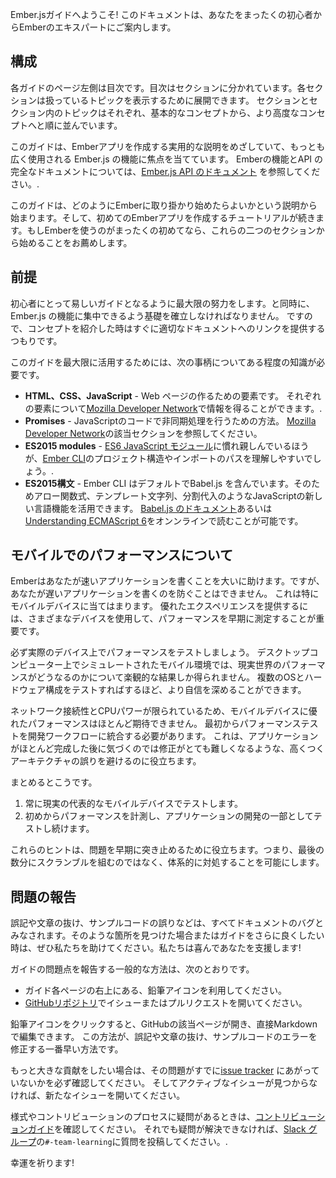 Ember.jsガイドへようこそ! このドキュメントは、あなたをまったくの初心者からEmberのエキスパートにご案内します。

## 構成

各ガイドのページ左側は目次です。目次はセクションに分かれています。各セクションは扱っているトピックを表示するために展開できます。 セクションとセクション内のトピックはそれぞれ、基本的なコンセプトから、より高度なコンセプトへと順に並んでいます。

このガイドは、Emberアプリを作成する実用的な説明をめざしていて、もっとも広く使用される Ember.js の機能に焦点を当てています。 Emberの機能とAPI の完全なドキュメントについては、[Ember.js API のドキュメント](http://emberjs.com/api/) を参照してください。.

このガイドは、どのようにEmberに取り掛かり始めたらよいかという説明から始まります。そして、初めてのEmberアプリを作成するチュートリアルが続きます。もしEmberを使うのがまったくの初めてなら、これらの二つのセクションから始めることをお薦めします。

## 前提

初心者にとって易しいガイドとなるように最大限の努力をします。と同時に、Ember.js の機能に集中できるよう基礎を確立しなければなりません。 ですので、コンセプトを紹介した時はすぐに適切なドキュメントへのリンクを提供するつもりです。

このガイドを最大限に活用するためには、次の事柄についてある程度の知識が必要です。

* **HTML、CSS、JavaScript** - Web ページの作るための要素です。 それぞれの要素について[Mozilla Developer Network](https://developer.mozilla.org/en-US/docs/Web)で情報を得ることができます。.
* **Promises** - JavaScriptのコードで非同期処理を行うための方法。 [Mozilla Developer Network](https://developer.mozilla.org/en-US/docs/Web/JavaScript/Reference/Global_Objects/Promise)の該当セクションを参照してください。
* **ES2015 modules** - [ES6 JavaScript モジュール](http://jsmodules.io/)に慣れ親しんでいるほうが、[Ember CLI](https://ember-cli.com/)のプロジェクト構造やインポートのパスを理解しやすいでしょう。.
* **ES2015構文** - Ember CLI はデフォルトでBabel.js を含んでいます。そのためアロー関数式、テンプレート文字列、分割代入のようなJavaScriptの新しい言語機能を活用できます。 [Babel.js のドキュメント](https://babeljs.io/docs/learn-es2015/)あるいは[Understanding ECMAScript 6](https://leanpub.com/understandinges6/read)をオンンラインで読むことが可能です。

## モバイルでのパフォーマンスについて

Emberはあなたが速いアプリケーションを書くことを大いに助けます。ですが、あなたが遅いアプリケーションを書くのを防ぐことはできません。 これは特にモバイルデバイスに当てはまります。 優れたエクスペリエンスを提供するには、さまざまなデバイスを使用して、パフォーマンスを早期に測定することが重要です。

必ず実際のデバイス上でパフォーマンスをテストしましょう。 デスクトップコンピューター上でシミュレートされたモバイル環境では、現実世界のパフォーマンスがどうなるのかについて楽観的な結果しか得られません。 複数のOSとハードウェア構成をテストすればするほど、より自信を深めることができます。

ネットワーク接続性とCPUパワーが限られているため、モバイルデバイスに優れたパフォーマンスはほとんど期待できません。 最初からパフォーマンステストを開発ワークフローに統合する必要があります。 これは、アプリケーションがほとんど完成した後に気づくのでは修正がとても難しくなるような、高くつくアーキテクチャの誤りを避けるのに役立ちます。

まとめるとこうです。

  1. 常に現実の代表的なモバイルデバイスでテストします。
  2. 初めからパフォーマンスを計測し、アプリケーションの開発の一部としてテストし続けます。

これらのヒントは、問題を早期に突き止めるために役立ちます。つまり、最後の数分にスクランブルを組むのではなく、体系的に対処することを可能にします。

## 問題の報告

誤記や文章の抜け、サンプルコードの誤りなどは、すべてドキュメントのバグとみなされます。そのような箇所を見つけた場合またはガイドをさらに良くしたい時は、ぜひ私たちを助けてください。私たちは喜んであなたを支援します!

ガイドの問題点を報告する一般的な方法は、次のとおりです。

* ガイド各ページの右上にある、鉛筆アイコンを利用してください。
* [GitHubリポジトリ](https://github.com/emberjs/guides/)でイシューまたはプルリクエストを開いてください。

鉛筆アイコンをクリックすると、GitHubの該当ページが開き、直接Markdownで編集できます。 この方法が、誤記や文章の抜け、サンプルコードのエラーを修正する一番早い方法です。

もっと大きな貢献をしたい場合は、その問題がすでに[issue tracker](https://github.com/emberjs/guides/issues) にあがっていないかを必ず確認してください。 そしてアクティブなイシューが見つからなければ、新たなイシューを開いてください。

様式やコントリビューションのプロセスに疑問があるときは、[コントリビューションガイド](https://github.com/emberjs/guides/blob/master/CONTRIBUTING.md)を確認してください。 それでも疑問が解決できなければ、[Slack グループ](https://ember-community-slackin.herokuapp.com/)の`#-team-learning`に質問を投稿してください。.

幸運を祈ります!